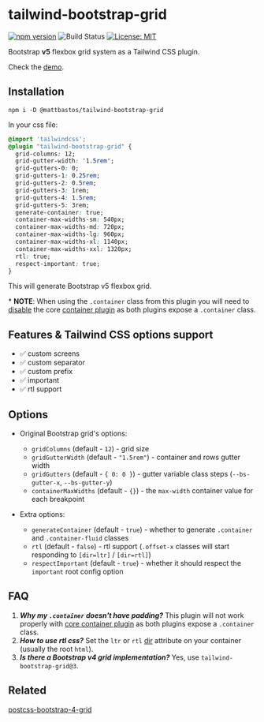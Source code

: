 # tailwind-bootstrap-grid

[![npm version][version-badge]][version]
![Build Status](https://github.com/karolis-sh/tailwind-bootstrap-grid/workflows/Node.js%20CI/badge.svg)
[![License: MIT][license-badge]][license]

Bootstrap **v5** flexbox grid system as a Tailwind CSS plugin.

Check the [demo](https://tailwind-bootstrap-grid.netlify.app/).

## Installation

```shell
npm i -D @mattbastos/tailwind-bootstrap-grid
```

In your css file:

```css
@import 'tailwindcss';
@plugin "tailwind-bootstrap-grid" {
  grid-columns: 12;
  grid-gutter-width: '1.5rem';
  grid-gutters-0: 0;
  grid-gutters-1: 0.25rem;
  grid-gutters-2: 0.5rem;
  grid-gutters-3: 1rem;
  grid-gutters-4: 1.5rem;
  grid-gutters-5: 3rem;
  generate-container: true;
  container-max-widths-sm: 540px;
  container-max-widths-md: 720px;
  container-max-widths-lg: 960px;
  container-max-widths-xl: 1140px;
  container-max-widths-xxl: 1320px;
  rtl: true;
  respect-important: true;
}
```

This will generate Bootstrap v5 flexbox grid.

\* **NOTE**: When using the `.container` class from this plugin you will need to
[disable](https://tailwindcss.com/docs/container#disabling-entirely) the core
[container plugin](https://tailwindcss.com/docs/container/) as both plugins
expose a `.container` class.

## Features & Tailwind CSS options support

- ✅ custom screens
- ✅ custom separator
- ✅ custom prefix
- ✅ important
- ✅ rtl support

## Options

- Original Bootstrap grid's options:

  - `gridColumns` (default - `12`) - grid size
  - `gridGutterWidth` (default - `"1.5rem"`) - container and rows gutter width
  - `gridGutters` (default - `{ 0: 0 }`) - gutter variable class steps
    (`--bs-gutter-x`, `--bs-gutter-y`)
  - `containerMaxWidths` (default - `{}`) - the `max-width` container value for
    each breakpoint

- Extra options:
  - `generateContainer` (default - `true`) - whether to generate `.container` and
    `.container-fluid` classes
  - `rtl` (default - `false`) - rtl support (`.offset-x` classes will start
    responding to `[dir=ltr]` / `[dir=rtl]`)
  - `respectImportant` (default - `true`) - whether it should respect the `important`
    root config option

## FAQ

1. _**Why my `.container` doesn't have padding?**_ This plugin will not work properly
   with [core container plugin](https://tailwindcss.com/docs/container/) as both
   plugins expose a `.container` class.
1. _**How to use rtl css?**_ Set the `ltr` or `rtl` [dir](https://www.w3schools.com/tags/att_global_dir.asp)
   attribute on your container (usually the root `html`).
1. _**Is there a Bootstrap v4 grid implementation?**_ Yes, use `tailwind-bootstrap-grid@3`.

## Related

[postcss-bootstrap-4-grid](https://github.com/johnwatkins0/postcss-bootstrap-4-grid)

[version-badge]: https://badge.fury.io/js/tailwind-bootstrap-grid.svg
[version]: https://www.npmjs.com/package/tailwind-bootstrap-grid
[license-badge]: https://img.shields.io/badge/License-MIT-yellow.svg
[license]: https://opensource.org/licenses/MIT
